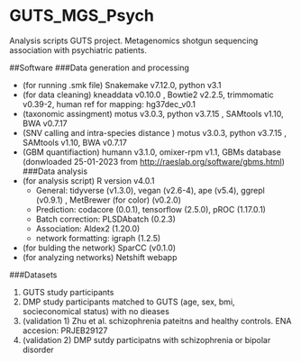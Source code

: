 # GUTS_MGS_Psych
Analysis scripts GUTS project. Metagenomics shotgun sequencing association with psychiatric patients.

##Software
###Data generation and processing
* (for running .smk file) Snakemake v7.12.0, python v3.1
* (for data cleaning) kneaddata v0.10.0 , Bowtie2 v2.2.5, trimmomatic v0.39-2, human ref for mapping: hg37dec_v0.1
* (taxonomic assingment) motus v3.0.3, python v3.7.15 , SAMtools v1.10, BWA v0.7.17
* (SNV calling and intra-species distance )  motus v3.0.3, python v3.7.15 , SAMtools v1.10, BWA v0.7.17
* (GBM quantifiaction) humann v3.1.0, omixer-rpm v1.1, GBMs database (donwloaded 25-01-2023 from http://raeslab.org/software/gbms.html)
###Data analysis
* (for analysis script) R version v4.0.1
	* General: tidyverse (v1.3.0), vegan (v2.6-4), ape (v5.4), ggrepl (v0.9.1) , MetBrewer (for color) (v0.2.0)
	* Prediction: codacore (0.0.1), tensorflow (2.5.0), pROC (1.17.0.1) 
	* Batch correction: PLSDAbatch (0.2.3)
	* Association: Aldex2 (1.20.0)
	* network formatting: igraph (1.2.5)
* (for bulding the network) SparCC (v0.1.0)
* (for analyzing networks) Netshift webapp

###Datasets
1. GUTS study participants
2. DMP study participants matched to GUTS (age, sex, bmi, socieconomical status) with no dieases
3. (validation 1) Zhu et al. schizophrenia pateitns and healthy controls. ENA accesion: PRJEB29127
4. (validation 2) DMP sutdy participatns with schizophrenia or bipolar disorder





